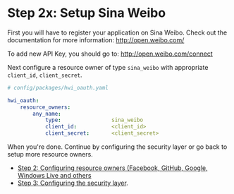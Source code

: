 Step 2x: Setup Sina Weibo
=========================
First you will have to register your application on Sina Weibo. Check out the
documentation for more information: http://open.weibo.com/

To add new API Key, you should go to: http://open.weibo.com/connect

Next configure a resource owner of type `sina_weibo` with appropriate
`client_id`, `client_secret`.

```yaml
# config/packages/hwi_oauth.yaml

hwi_oauth:
    resource_owners:
        any_name:
            type:                sina_weibo
            client_id:           <client_id>
            client_secret:       <client_secret>
```

When you're done. Continue by configuring the security layer or go back to
setup more resource owners.

- [Step 2: Configuring resource owners (Facebook, GitHub, Google, Windows Live and others](../2-configuring_resource_owners.md)
- [Step 3: Configuring the security layer](../3-configuring_the_security_layer.md).
